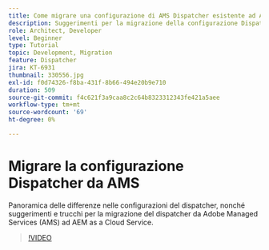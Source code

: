 ```yaml
---
title: Come migrare una configurazione di AMS Dispatcher esistente ad AEM as a Cloud Service
description: Suggerimenti per la migrazione della configurazione Dispatcher dell’AEM da Adobe Managed Services (AMS) ad AEM as a Cloud Service.
role: Architect, Developer
level: Beginner
type: Tutorial
topic: Development, Migration
feature: Dispatcher
jira: KT-6931
thumbnail: 330556.jpg
exl-id: f0d74326-f8ba-431f-8b66-494e20b9e710
duration: 509
source-git-commit: f4c621f3a9caa8c2c64b8323312343fe421a5aee
workflow-type: tm+mt
source-wordcount: '69'
ht-degree: 0%

---
```


# Migrare la configurazione Dispatcher da AMS

Panoramica delle differenze nelle configurazioni del dispatcher, nonché suggerimenti e trucchi per la migrazione del dispatcher da Adobe Managed Services (AMS) ad AEM as a Cloud Service.

>[!VIDEO](https://video.tv.adobe.com/v/345896?quality=12&learn=on&captions=ita)
